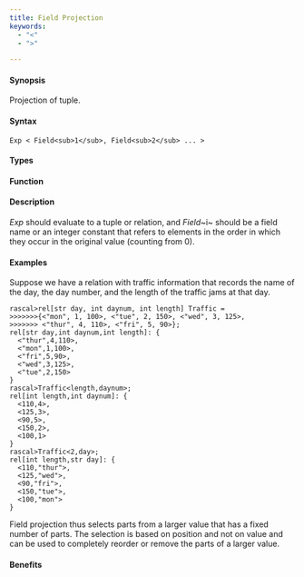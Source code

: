 ```yaml
---
title: Field Projection
keywords:
  - "<"
  - ">"

---
```


#### Synopsis

Projection of tuple.

#### Syntax

`Exp < Field<sub>1</sub>, Field<sub>2</sub> ... >`

#### Types

#### Function

#### Description

_Exp_ should evaluate to a tuple or relation, and _Field_~i~ should be a field name or an integer constant
 that refers to elements in the order in which they occur in the original value (counting from 0). 

#### Examples

Suppose we have a relation with traffic information that records the name of the day, the day number, and the length of the traffic jams at that day.

```rascal-shell
rascal>rel[str day, int daynum, int length] Traffic = 
>>>>>>>{<"mon", 1, 100>, <"tue", 2, 150>, <"wed", 3, 125>, 
>>>>>>> <"thur", 4, 110>, <"fri", 5, 90>};
rel[str day,int daynum,int length]: {
  <"thur",4,110>,
  <"mon",1,100>,
  <"fri",5,90>,
  <"wed",3,125>,
  <"tue",2,150>
}
rascal>Traffic<length,daynum>;
rel[int length,int daynum]: {
  <110,4>,
  <125,3>,
  <90,5>,
  <150,2>,
  <100,1>
}
rascal>Traffic<2,day>;
rel[int length,str day]: {
  <110,"thur">,
  <125,"wed">,
  <90,"fri">,
  <150,"tue">,
  <100,"mon">
}
```
Field projection thus selects parts from a larger value that has a fixed number of parts. The selection is based on position and not on value and can be used to completely reorder or remove the parts of a larger value.

#### Benefits


